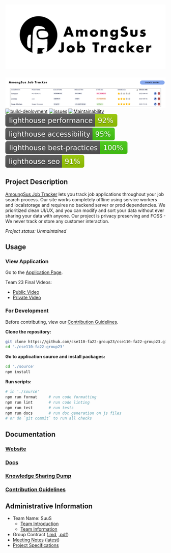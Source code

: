 # [![AmoungSus Job Tracker](source/assets/images/branding/Logo_horizontal.PNG)](https://cse110-fa22-group23.github.io/cse110-fa22-group23/)

[![Screenshot of site homepage](admin/site_screenshot.png)](https://cse110-fa22-group23.github.io/cse110-fa22-group23/)
[![build-deployment](https://github.com/cse110-fa22-group23/cse110-fa22-group23/actions/workflows/pages/pages-build-deployment/badge.svg)](https://github.com/cse110-fa22-group23/cse110-fa22-group23/actions/workflows/pages/pages-build-deployment)
[![issues](https://img.shields.io/github/issues/cse110-fa22-group23/cse110-fa22-group23)](https://github.com/cse110-fa22-group23/cse110-fa22-group23/issues)
[![Maintainability](https://api.codeclimate.com/v1/badges/6e47e201498803a0483d/maintainability)](https://codeclimate.com/github/cse110-fa22-group23/cse110-fa22-group23/maintainability)
[![Lighthouse Performance Badge](source/lighthouse/lighthouse_performance.svg)](source/lighthouse/lighthouse_report.pdf)
[![Lighthouse Accessibility Badge](source/lighthouse/lighthouse_accessibility.svg)](source/lighthouse/lighthouse_report.pdf)
[![Lighthouse Best Practices Badge](source/lighthouse/lighthouse_best-practices.svg)](source/lighthouse/lighthouse_report.pdf)
[![Lighthouse SEO Badge](source/lighthouse/lighthouse_seo.svg)](source/lighthouse/lighthouse_report.pdf)


## Project Description

[AmoungSus Job Tracker](https://cse110-fa22-group23.github.io/cse110-fa22-group23/) lets you track job applications throughout your job search process. Our site works completely offline using service workers and localstorage and requires no backend server or prod dependencies. We prioritized clean UI/UX, and you can modify and sort your data without ever sharing your data with anyone. Our project is privacy preserving and FOSS - We never track or store any customer interaction.

*Project status: Unmaintained*

## Usage

### View Application

Go to the [Application Page](https://cse110-fa22-group23.github.io/cse110-fa22-group23/).

Team 23 Final Videos:
- [Public Video](https://youtu.be/UXybgLMQYxY)
- [Private Video](https://youtu.be/oL-uGDx_Ods)

### For Development

Before contributing, view our [Contribution Guidelines](docs/CONTRIBUTING.md).

**Clone the repository:**

```bash
git clone https://github.com/cse110-fa22-group23/cse110-fa22-group23.git
cd './cse110-fa22-group23'
```

**Go to application source and install packages:**

```bash
cd './source'
npm install
```

**Run scripts:**

```bash
# in './source'
npm run format     # run code formatting
npm run lint       # run code linting
npm run test       # run tests
npm run docs       # run doc generation on js files
# or do `git commit` to run all checks
```

## Documentation

### [Website](https://cse110-fa22-group23.github.io/cse110-fa22-group23/)

### [Docs](https://cse110-fa22-group23.github.io/cse110-fa22-group23/out/)

### [Knowledge Sharing Dump](https://docs.google.com/document/d/1-QBEigVK9CH1N88PAjmWilMuvkyP2tAEQabT399oArc/edit?usp=sharing)

### [Contribution Guidelines](docs/CONTRIBUTING.md)

## Administrative Information

- Team Name: SuuS
  - [Team Introduction](/admin/videos/teamintro.mp4)
  - [Team Information](/admin/team.md)
- Group Contract ([.md](/admin/misc/rules.md), [.pdf](admin/misc/rules.pdf))
- [Meeting Notes](/admin/meetings) ([latest](admin/meetings/111122-sprint-1-review.md))
- [Project Specifications](specs)
